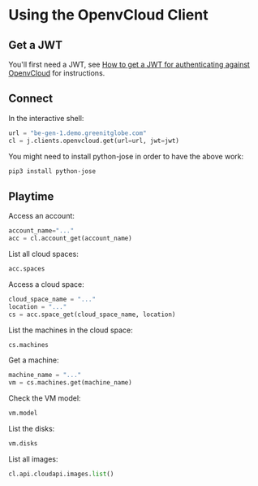 # Using the OpenvCloud Client

## Get a JWT

You'll first need a JWT, see [How to get a JWT for authenticating against OpenvCloud](how_to_get_a_JWT_for_OVC.md) for instructions.


## Connect

In the interactive shell:
```python
url = "be-gen-1.demo.greenitglobe.com"
cl = j.clients.openvcloud.get(url=url, jwt=jwt)
```

You might need to install python-jose in order to have the above work:
```bash
pip3 install python-jose
``` 

## Playtime

Access an account:
```python
account_name="..."
acc = cl.account_get(account_name)
```

List all cloud spaces:
```python
acc.spaces
```

Access a cloud space:
```python
cloud_space_name = "..."
location = "..."
cs = acc.space_get(cloud_space_name, location)
```

List the machines in the cloud space:
```python
cs.machines
```

Get a machine:
```python
machine_name = "..."
vm = cs.machines.get(machine_name)
```

Check the VM model:
```python
vm.model
```

List the disks:
```python
vm.disks
```

List all images:
```python
cl.api.cloudapi.images.list()
```